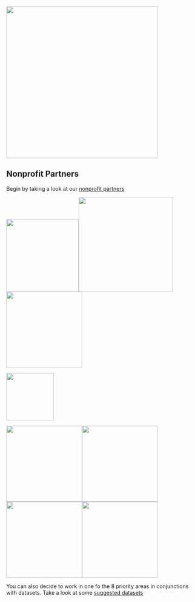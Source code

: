 <img src="https://user-images.githubusercontent.com/3732476/28695957-6356a396-7300-11e7-9203-50b7fb4bf640.png" width="400"/>

## Nonprofit Partners

Begin by taking a look at our [nonprofit partners](https://github.com/RVATech/communiTECH2017/blob/master/Communitech%20Nonprofit%20Partners.pdf)

<img src="https://user-images.githubusercontent.com/3732476/28696481-cf5e73e0-7303-11e7-96c8-db09b6c23a16.png" width="191"/><img src="https://user-images.githubusercontent.com/3732476/28696483-cf617fd6-7303-11e7-891d-4d1e0fb836cb.jpg" width="249"/>
<img src="https://user-images.githubusercontent.com/3732476/28696486-cf6509c6-7303-11e7-870c-cb41081bf4c7.jpg" width="200"/>

<img src="https://user-images.githubusercontent.com/3732476/28696484-cf61d990-7303-11e7-88ee-38d3a288d865.png" height="125"/>

<img src="https://user-images.githubusercontent.com/3732476/28696482-cf6007d2-7303-11e7-8efc-9cb69383a6d9.jpg" width="200"/><img src="https://user-images.githubusercontent.com/3732476/28696485-cf6219c8-7303-11e7-91e3-fdb3aec2d64e.jpg" width="200"/><img src="https://user-images.githubusercontent.com/3732476/28696488-cf6d9eec-7303-11e7-9bf2-8ced9a672872.png" width="200"/><img src="https://user-images.githubusercontent.com/3732476/28696487-cf6d676a-7303-11e7-84cf-21f3c96e0b28.gif" width="200"/>



You can also decide to work in one fo the 8 priority areas in conjunctions with datasets. Take a look at some [suggested datasets]()
